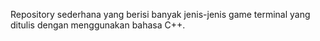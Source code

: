 Repository sederhana yang berisi banyak jenis-jenis game terminal yang ditulis dengan menggunakan bahasa C++.